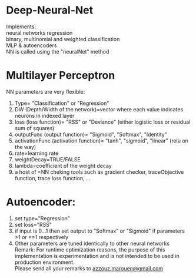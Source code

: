 # Deep-Neural-Net
Implements:  
neural networks regression  
binary, multinomial and weighted classification  
MLP & autoencoders  
NN is called using the "neuralNet" method  
# Multilayer Perceptron  
NN parameters are very flexible:  
1. Type= "Classification" or "Regression"  
2. DW (Depth/Width of the network)=vector where each value indicates neurons in indexed layer  
3. loss (loss function)= "RSS" or "Deviance" (either logistic loss or residual sum of squares)  
4. outputFunc (output function)= "Sigmoid", "Softmax", "Identity"  
5. activationFunc (activation function)= "tanh", "sigmoid", "linear" (relu on the way)  
6. rate=learning rate  
7. weightDecay=TRUE/FALSE  
8. lambda=coefficient of the weight decay  
9. a host of <NN cheking tools such as gradient checker, traceObjective function, trace loss function, ...  
# Autoencoder:  
1. set type="Regression"  
2. set loss="RSS"  
3. if input is 0...1 then set output to "Softmax" or "Sigmoid" if parameters >1 or ==1 respectively  
4. Other parameters are tuned identically to other neural networks  
Remark: For runtime optimization reasons, the purpose of this implementation is experimentation and is not intended to be used in production environment.  
Please send all your remarks to <azzouz.marouen@gmail.com> 
